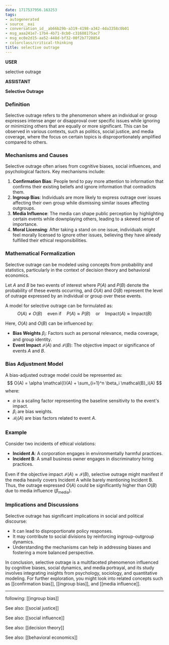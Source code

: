 ```yaml
---
date: 1717537956.163253
tags:
- autogenerated
- source__oai
- conversation_id__ab66b29b-a319-4198-a342-4da3358c0b01
- msg_aaa241e7-17b4-4b71-8cb0-c31688175ac7
- msg_ec0e2d15-aa52-448d-bf32-00f2b7720854
- colorclass/critical-thinking
title: selective outrage
---
```


**USER**

selective outrage


**ASSISTANT**

**Selective Outrage**

### Definition
Selective outrage refers to the phenomenon where an individual or group expresses intense anger or disapproval over specific issues while ignoring or minimizing others that are equally or more significant. This can be observed in various contexts, such as politics, social justice, and media coverage, where the focus on certain topics is disproportionately amplified compared to others.

### Mechanisms and Causes
Selective outrage often arises from cognitive biases, social influences, and psychological factors. Key mechanisms include:

1. **Confirmation Bias**: People tend to pay more attention to information that confirms their existing beliefs and ignore information that contradicts them.
2. **Ingroup Bias**: Individuals are more likely to express outrage over issues affecting their own group while dismissing similar issues affecting outgroups.
3. **Media Influence**: The media can shape public perception by highlighting certain events while downplaying others, leading to a skewed sense of importance.
4. **Moral Licensing**: After taking a stand on one issue, individuals might feel morally licensed to ignore other issues, believing they have already fulfilled their ethical responsibilities.

### Mathematical Formalization

Selective outrage can be modeled using concepts from probability and statistics, particularly in the context of decision theory and behavioral economics.

Let $A$ and $B$ be two events of interest where $P(A)$ and $P(B)$ denote the probability of these events occurring, and $O(A)$ and $O(B)$ represent the level of outrage expressed by an individual or group over these events.

A model for selective outrage can be formulated as:
$$
O(A) \neq O(B) \quad \text{even if} \quad P(A) \approx P(B) \quad \text{or} \quad \text{Impact}(A) \approx \text{Impact}(B)
$$

Here, $O(A)$ and $O(B)$ can be influenced by:
- **Bias Weights** $\beta_i$: Factors such as personal relevance, media coverage, and group identity.
- **Event Impact** $\mathcal{I}(A)$ and $\mathcal{I}(B)$: The objective impact or significance of events $A$ and $B$.

### Bias Adjustment Model
A bias-adjusted outrage model could be represented as:
$$
O(A) = \alpha \mathcal{I}(A) + \sum_{i=1}^n \beta_i \mathcal{B}_i(A)
$$
where:
- $\alpha$ is a scaling factor representing the baseline sensitivity to the event's impact.
- $\beta_i$ are bias weights.
- $\mathcal{B}_i(A)$ are bias factors related to event $A$.

### Example
Consider two incidents of ethical violations:
- **Incident A**: A corporation engages in environmentally harmful practices.
- **Incident B**: A small business owner engages in discriminatory hiring practices.

Even if the objective impact $\mathcal{I}(A) \approx \mathcal{I}(B)$, selective outrage might manifest if the media heavily covers Incident A while barely mentioning Incident B. Thus, the outrage expressed $O(A)$ could be significantly higher than $O(B)$ due to media influence ($\beta_{\text{media}}$).

### Implications and Discussions
Selective outrage has significant implications in social and political discourse:
- It can lead to disproportionate policy responses.
- It may contribute to social divisions by reinforcing ingroup-outgroup dynamics.
- Understanding the mechanisms can help in addressing biases and fostering a more balanced perspective.

In conclusion, selective outrage is a multifaceted phenomenon influenced by cognitive biases, social dynamics, and media portrayal, and its study involves integrating insights from psychology, sociology, and quantitative modeling. For further exploration, you might look into related concepts such as [[confirmation bias]], [[ingroup bias]], and [[media influence]].


---


following: [[ingroup bias]]

See also: [[social justice]]


See also: [[social influence]]


See also: [[decision theory]]


See also: [[behavioral economics]]